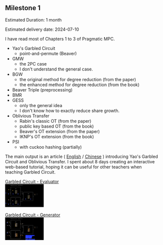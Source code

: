 
## Milestone 1

Estimated Duration: 1 month

Estimated delivery date: 2024-07-10

I have read most of Chapters 1 to 3 of Pragmatic MPC.

- Yao's Garbled Circuit
  - point-and-permute (Beaver)
- GMW
  - the 2PC case
  - I don't understand the general case.
- BGW
  - the original method for degree reduction (from the paper)
  - the enhanced method for degree reduction (from the book)
- Beaver Triple (preprocessing)
- BMR
- GESS
  - only the general idea
  - I don't know how to exactly reduce share growth.
- Oblivious Transfer
  - Rabin's classic OT (from the paper)
  - public key based OT (from the book)
  - Beaver's OT extension (from the paper)
  - IKNP's OT extension (from the book)
- PSI
  - with cuckoo hashing (partially)

The main output is an article
(
[English](https://github.com/LCamel/MPC-Notes/blob/main/story-en-US.md) /
[Chinese](https://github.com/LCamel/MPC-Notes/blob/main/story-zh-TW.md)
)
introducing Yao's Garbled Circuit and Oblivious Transfer. I spent about 8 days creating an interactive web-based tutorial, hoping it can be useful for other teachers when teaching Garbled Circuit.

<a href="https://lcamel.github.io/MPC-Notes/garbled-circuit.html?startFrom=evaluator&w0=0&w3=1">
Garbled Circuit - Evaluator<br>
<img src="evaluator.png" alt="evaluator.png" width="25%">
</a>
<p>
<a href="https://lcamel.github.io/MPC-Notes/garbled-circuit.html">
Garbled Circuit - Generator<br>
<img src="generator.png" alt="generator.png" width="25%">
</a>